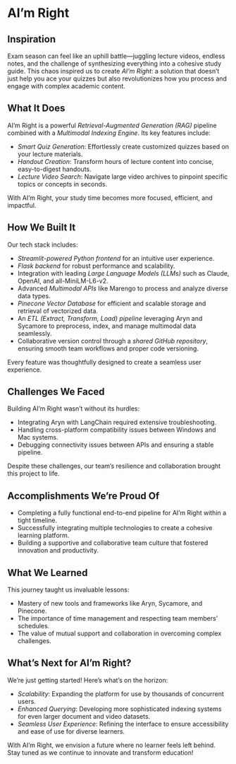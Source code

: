 # AI’m Right  

## Inspiration  
Exam season can feel like an uphill battle—juggling lecture videos, endless notes, and the challenge of synthesizing everything into a cohesive study guide. This chaos inspired us to create *AI’m Right*: a solution that doesn’t just help you ace your quizzes but also revolutionizes how you process and engage with complex academic content.  

## What It Does  
AI’m Right is a powerful *Retrieval-Augmented Generation (RAG)* pipeline combined with a *Multimodal Indexing Engine*. Its key features include:  
- *Smart Quiz Generation*: Effortlessly create customized quizzes based on your lecture materials.  
- *Handout Creation*: Transform hours of lecture content into concise, easy-to-digest handouts.  
- *Lecture Video Search*: Navigate large video archives to pinpoint specific topics or concepts in seconds.  

With AI’m Right, your study time becomes more focused, efficient, and impactful.  

## How We Built It  
Our tech stack includes:  
- *Streamlit-powered Python frontend* for an intuitive user experience.  
- *Flask backend* for robust performance and scalability.  
- Integration with leading *Large Language Models (LLMs)* such as Claude, OpenAI, and all-MiniLM-L6-v2.  
- Advanced *Multimodal APIs* like Marengo to process and analyze diverse data types.  
- *Pinecone Vector Database* for efficient and scalable storage and retrieval of vectorized data.  
- An *ETL (Extract, Transform, Load) pipeline* leveraging Aryn and Sycamore to preprocess, index, and manage multimodal data seamlessly.  
- Collaborative version control through a *shared GitHub repository*, ensuring smooth team workflows and proper code versioning.  

Every feature was thoughtfully designed to create a seamless user experience.  

## Challenges We Faced  
Building AI’m Right wasn’t without its hurdles:  
- Integrating Aryn with LangChain required extensive troubleshooting.  
- Handling cross-platform compatibility issues between Windows and Mac systems.  
- Debugging connectivity issues between APIs and ensuring a stable pipeline.  

Despite these challenges, our team’s resilience and collaboration brought this project to life.  

## Accomplishments We’re Proud Of  
- Completing a fully functional end-to-end pipeline for AI’m Right within a tight timeline.  
- Successfully integrating multiple technologies to create a cohesive learning platform.  
- Building a supportive and collaborative team culture that fostered innovation and productivity.  

## What We Learned  
This journey taught us invaluable lessons:  
- Mastery of new tools and frameworks like Aryn, Sycamore, and Pinecone.  
- The importance of time management and respecting team members’ schedules.  
- The value of mutual support and collaboration in overcoming complex challenges.  

## What’s Next for AI’m Right?  
We’re just getting started! Here’s what’s on the horizon:  
- *Scalability*: Expanding the platform for use by thousands of concurrent users.  
- *Enhanced Querying*: Developing more sophisticated indexing systems for even larger document and video datasets.  
- *Seamless User Experience*: Refining the interface to ensure accessibility and ease of use for diverse learners.  

With AI’m Right, we envision a future where no learner feels left behind. Stay tuned as we continue to innovate and transform education!